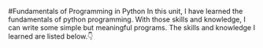#Fundamentals of Programming in Python
  In this unit, I have learned the fundamentals of python programming. With those skills and knowledge, I can write some simple but meaningful programs. The skills and knowledge I learned are listed below.👇
  
